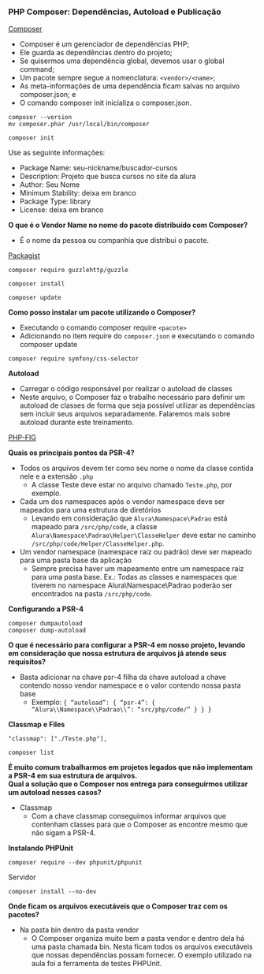 ### PHP Composer: Dependências, Autoload e Publicação

[Composer](https://getcomposer.org/)

- Composer é um gerenciador de dependências PHP;
- Ele guarda as dependências dentro do projeto;
- Se quisermos uma dependência global, devemos usar o global command;
- Um pacote sempre segue a nomenclatura: ```<vendor>/<name>```;
- As meta-informações de uma dependência ficam salvas no arquivo composer.json; e
- O comando composer init inicializa o composer.json.

```
composer --version
mv composer.phar /usr/local/bin/composer
```

```
composer init
```

Use as seguinte informações:
- Package Name: seu-nickname/buscador-cursos
- Description: Projeto que busca cursos no site da alura
- Author: Seu Nome
- Minimum Stability: deixa em branco
- Package Type: library
- License: deixa em branco

**O que é o Vendor Name no nome do pacote distribuído com Composer?**
- É o nome da pessoa ou companhia que distribui o pacote.

[Packagist](https://packagist.org/)

```
composer require guzzlehttp/guzzle
```

```
composer install
```

```
composer update
```

**Como posso instalar um pacote utilizando o Composer?**
- Executando o comando composer require ```<pacote>```
- Adicionando no item require do ```composer.json``` e executando o comando composer update

```
composer require symfony/css-selector
```

**Autoload**
- Carregar o código responsável por realizar o autoload de classes
- Neste arquivo, o Composer faz o trabalho necessário para definir um autoload de classes de forma que seja possível utilizar as dependências sem incluir seus arquivos separadamente. Falaremos mais sobre autoload durante este treinamento.

[PHP-FIG](https://www.php-fig.org/)

**Quais os principais pontos da PSR-4?**
- Todos os arquivos devem ter como seu nome o nome da classe contida nele e a extensão ```.php```
    - A classe Teste deve estar no arquivo chamado ```Teste.php```, por exemplo.
- Cada um dos namespaces após o vendor namespace deve ser mapeados para uma estrutura de diretórios
    - Levando em consideração que ```Alura\Namespace\Padrao``` está mapeado para ```/src/php/code```, a classe ```Alura\Namespace\Padrao\Helper\ClasseHelper``` deve estar no caminho ```/src/php/code/Helper/ClasseHelper.php```.
- Um vendor namespace (namespace raiz ou padrão) deve ser mapeado para uma pasta base da aplicação
    - Sempre precisa haver um mapeamento entre um namespace raiz para uma pasta base. Ex.: Todas as classes e namespaces que tiverem no namespace Alura\Namespace\Padrao poderão ser encontrados na pasta ```/src/php/code```.

**Configurando a PSR-4**
```
composer dumpautoload
composer dump-autoload
```

**O que é necessário para configurar a PSR-4 em nosso projeto, levando em consideração que nossa estrutura de arquivos já atende seus requisitos?**
- Basta adicionar na chave psr-4 filha da chave autoload a chave contendo nosso vendor namespace e o valor contendo nossa pasta base
    - Exemplo: ```{ “autoload”: { “psr-4”: { “Alura\\Namespace\\Padrao\\”: “src/php/code/” } } }```

**Classmap e Files**
```
"classmap": ["./Teste.php"],
```

```
composer list
```

**É muito comum trabalharmos em projetos legados que não implementam a PSR-4 em sua estrutura de arquivos.** <br />
**Qual a solução que o Composer nos entrega para conseguirmos utilizar um autoload nesses casos?**
- Classmap
    - Com a chave classmap conseguimos informar arquivos que contenham classes para que o Composer as encontre mesmo que não sigam a PSR-4.

**Instalando PHPUnit**
```
composer require --dev phpunit/phpunit
```

Servidor
```
composer install --no-dev
```

**Onde ficam os arquivos executáveis que o Composer traz com os pacotes?**
- Na pasta bin dentro da pasta vendor
    - O Composer organiza muito bem a pasta vendor e dentro dela há uma pasta chamada bin. Nesta ficam todos os arquivos executáveis que nossas dependências possam fornecer. O exemplo utilizado na aula foi a ferramenta de testes PHPUnit.